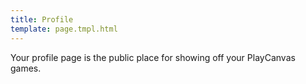 ```yaml
---
title: Profile
template: page.tmpl.html
---
```


Your profile page is the public place for showing off your PlayCanvas games. 

